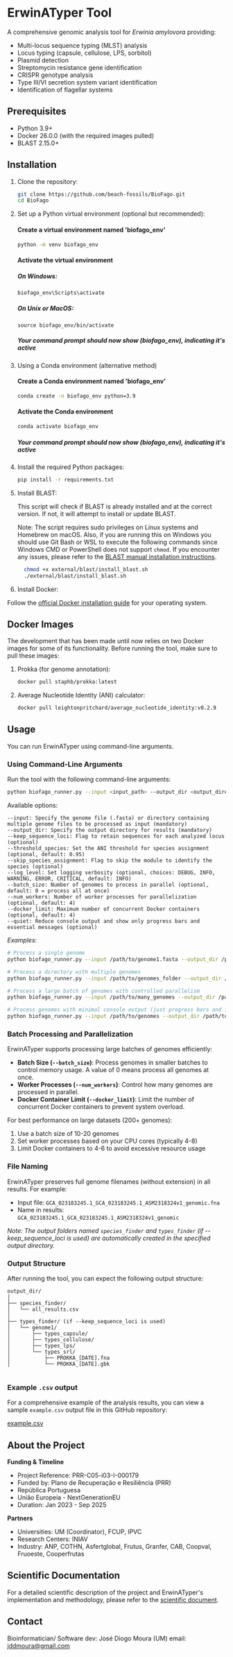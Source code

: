 # ErwinATyper Tool

A comprehensive genomic analysis tool for *Erwinia amylovora* providing:

- Multi-locus sequence typing (MLST) analysis
- Locus typing (capsule, cellulose, LPS, sorbitol)
- Plasmid detection
- Streptomycin resistance gene identification
- CRISPR genotype analysis
- Type III/VI secretion system variant identification
- Identification of flagellar systems


## Prerequisites

- Python 3.9+
- Docker 26.0.0 (with the required images pulled)
- BLAST 2.15.0+

## Installation

1. Clone the repository:
   ```bash
   git clone https://github.com/beach-fossils/BioFago.git
   cd BioFago
   ```

2. Set up a Python virtual environment (optional but recommended):

   #### Create a virtual environment named 'biofago_env'
   ```bash
   python -m venv biofago_env
   ```

   #### Activate the virtual environment
   
   ##### On Windows:
   ```bash
   biofago_env\Scripts\activate
   ```

   ##### On Unix or MacOS:
   ```
   source biofago_env/bin/activate
   ```

   ##### Your command prompt should now show (biofago_env), indicating it's active
   

3. Using a Conda environment (alternative method)


   #### Create a Conda environment named 'biofago_env'
   ```bash
   conda create -n biofago_env python=3.9
   ```

   #### Activate the Conda environment
   ```bash
   conda activate biofago_env
   ```
   
   ##### Your command prompt should now show (biofago_env), indicating it's active


   
4. Install the required Python packages:
    
    ```bash
   pip install -r requirements.txt
    ```
   
5. Install BLAST:

   
   This script will check if BLAST is already installed and at the correct version. If not, it will attempt to install or update BLAST.

   Note: The script requires sudo privileges on Linux systems and Homebrew on macOS. Also, if you are running this on Windows you should use Git Bash or WSL to execute the following commands since Windows CMD or PowerShell does not support `chmod`. If you encounter any issues, please refer to the [BLAST manual installation instructions](https://www.ncbi.nlm.nih.gov/books/NBK279671/).
   
   ```bash
     chmod +x external/blast/install_blast.sh
     ./external/blast/install_blast.sh
   ```        


6. Install Docker:

Follow the [official Docker installation guide](https://docs.docker.com/get-docker/) for your operating system.



## Docker Images

The development that has been made until now relies on two Docker images for some of its functionality. Before running the tool, make sure to pull these images:

1. Prokka (for genome annotation):
   ```bash
   docker pull staphb/prokka:latest
   ```

2. Average Nucleotide Identity (ANI) calculator:
   ```bash
   docker pull leightonpritchard/average_nucleotide_identity:v0.2.9
   ```



## Usage

You can run ErwinATyper using command-line arguments.

### Using Command-Line Arguments

Run the tool with the following command-line arguments:


```bash
python biofago_runner.py --input <input_path> --output_dir <output_directory> [options]
```


Available options:

```
--input: Specify the genome file (.fasta) or directory containing multiple genome files to be processed as input (mandatory)
--output_dir: Specify the output directory for results (mandatory)
--keep_sequence_loci: Flag to retain sequences for each analyzed locus (optional)
--threshold_species: Set the ANI threshold for species assignment (optional, default: 0.95)
--skip_species_assignment: Flag to skip the module to identify the species (optional)
--log_level: Set logging verbosity (optional, choices: DEBUG, INFO, WARNING, ERROR, CRITICAL, default: INFO)
--batch_size: Number of genomes to process in parallel (optional, default: 0 = process all at once)
--num_workers: Number of worker processes for parallelization (optional, default: 4)
--docker_limit: Maximum number of concurrent Docker containers (optional, default: 4)
--quiet: Reduce console output and show only progress bars and essential messages (optional)
```


*Examples:*

```bash
# Process a single genome
python biofago_runner.py --input /path/to/genome1.fasta --output_dir /path/to/output --keep_sequence_loci

# Process a directory with multiple genomes
python biofago_runner.py --input /path/to/genomes_folder --output_dir /path/to/output --keep_sequence_loci

# Process a large batch of genomes with controlled parallelism
python biofago_runner.py --input /path/to/many_genomes --output_dir /path/to/output --batch_size 10 --num_workers 8 --docker_limit 4

# Process genomes with minimal console output (just progress bars and final result)
python biofago_runner.py --input /path/to/genomes --output_dir /path/to/output --quiet
```

### Batch Processing and Parallelization

ErwinATyper supports processing large batches of genomes efficiently:

- **Batch Size (`--batch_size`)**: Process genomes in smaller batches to control memory usage. A value of 0 means process all genomes at once.
- **Worker Processes (`--num_workers`)**: Control how many genomes are processed in parallel.
- **Docker Container Limit (`--docker_limit`)**: Limit the number of concurrent Docker containers to prevent system overload.

For best performance on large datasets (200+ genomes):

1. Use a batch size of 10-20 genomes
2. Set worker processes based on your CPU cores (typically 4-8)
3. Limit Docker containers to 4-6 to avoid excessive resource usage

### File Naming

ErwinATyper preserves full genome filenames (without extension) in all results. For example:
- Input file: `GCA_023183245.1_GCA_023183245.1_ASM2318324v1_genomic.fna`
- Name in results: `GCA_023183245.1_GCA_023183245.1_ASM2318324v1_genomic`

*Note: The output folders named `species_finder` and `types_finder` (if --keep_sequence_loci is used) are automatically created in the specified output directory.*



### Output Structure
After running the tool, you can expect the following output structure:
```
output_dir/
│
├── species_finder/
│   └── all_results.csv
│
├── types_finder/ (if --keep_sequence_loci is used)
│   └── genome1/
│       ├── types_capsule/
│       ├── types_cellulose/
│       ├── types_lps/
│       └── types_srl/
│           ├── PROKKA_[DATE].fna
│           └── PROKKA_[DATE].gbk


```

### Example `.csv` output

For a comprehensive example of the analysis results, you can view a sample `example.csv` output file in this GitHub repository:


[example.csv](https://github.com/beach-fossils/BioFago/blob/main/examples/example.csv)



## About the Project

**Funding & Timeline**
- Project Reference: PRR-C05-i03-I-000179
- Funded by: Plano de Recuperação e Resiliência (PRR)
 - República Portuguesa
 - União Europeia - NextGenerationEU
- Duration: Jan 2023 - Sep 2025

**Partners**
- Universities: UM (Coordinator), FCUP, IPVC
- Research Centers: INIAV
- Industry: ANP, COTHN, Asfertglobal, Frutus, Granfer, CAB, Coopval, Fruoeste, Cooperfrutas
  

## Scientific Documentation

For a detailed scientific description of the project and ErwinATyper's implementation and methodology, please refer to the [scientific document](https://github.com/beach-fossils/BioFago/blob/main/ErwinATyper_sci_doc.pdf).


## Contact

Bioinformatician/ Software dev: José Diogo Moura (UM)
email: jddmoura@gmail.com
